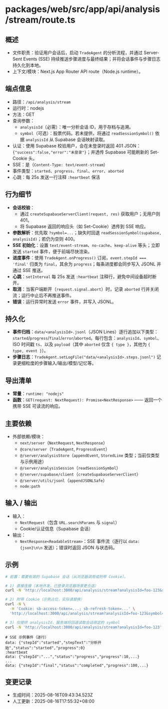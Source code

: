 # packages/web/src/app/api/analysis/stream/route.ts

## 概述

- 文件职责：验证用户会话后，启动 `TradeAgent` 的分析流程，并通过 Server-Sent Events (SSE) 持续推送步骤进度与最终结果；并将会话事件与步骤日志持久化到本地。
- 上下文/模块：Next.js App Router API route（Node.js runtime）。

## 端点信息

- 路径：`/api/analysis/stream`
- 运行时：nodejs
- 方法：GET
- 查询参数：
  - `analysisId`（必需）：唯一分析会话 ID，用于存档与追溯。
  - `symbol`（可选）：股票代码。若未提供，将通过 `readSessionSymbol()` 依据 `analysisId` 从 Supabase 会话映射读取。
- 认证：使用 Supabase 校验用户，会在未登录时返回 401 JSON：`{"success":false,"error":"未登录"}`；并透传 Supabase 可能刷新的 Set-Cookie 头。
- SSE：是（`Content-Type: text/event-stream`）
- 事件类型：`started`、`progress`、`final`、`error`、`aborted`
- 心跳：每 25s 发送一行注释 `:heartbeat` 保活

## 行为细节

- __会话校验__：
  - 通过 `createSupabaseServerClient(request, res)` 获取用户；无用户则 401。
  - 将 Supabase 返回的响应头（如 Set-Cookie）透传到 SSE 响应。
- __参数解析__：优先取 `?symbol=...`；缺失时回退 `readSessionSymbol(supabase, analysisId)`；若仍为空则 400。
- __SSE 初始化__：设置 `text/event-stream`、`no-cache`、`keep-alive` 等头；立即发送 `started` 事件，便于前端尽快渲染。
- __进度事件__：使用 `TradeAgent.onProgress()` 订阅，`event.stepId === 'final'` 归类为 `final`，其余为 `progress`；每条进度都会同步写入 JSONL 并通过 SSE 推送。
- __心跳__：`setInterval` 每 25s 发送 `:heartbeat` 注释行，避免中间设备超时断开。
- __取消__：当客户端断开（`request.signal.abort`）时，记录 `aborted` 行并关闭流；运行中止后不再推送事件。
- __错误__：运行异常时发送 `error` 事件，并写入 JSONL。

## 持久化

- __事件归档__：`data/<analysisId>.jsonl`（JSON Lines）逐行追加以下类型：`started`/`progress`/`final`/`error`/`aborted`。每行包含：`analysisId`、`symbol`、ISO 时间戳 `ts`、以及 `payload`（其中 `aborted` 仅含 `{ type }`，其他为 `{ type, event }`）。
- __步骤日志__：`TradeAgent.setLogFile("data/<analysisId>.steps.jsonl")` 记录更细粒度的步骤输入/输出/模型/记忆等。

## 导出清单

- __常量__：`runtime: "nodejs"`
- __函数__：`GET(request: NextRequest): Promise<NextResponse>` —— 返回一个携带 SSE 可读流的响应。

## 主要依赖

- 外部依赖/模块：
  - `next/server`（`NextRequest`, `NextResponse`）
  - `@core/server`（`TradeAgent`, `ProgressEvent`）
  - `@/server/analysisStore`（`appendEvent`, `StoredLine` 类型；当前仅类型与示例用途）
  - `@/server/analysisSession`（`readSessionSymbol`）
  - `@/server/supabase/client`（`createSupabaseServerClient`）
  - `@/server/utils/jsonl`（`appendJSONLSafe`）
  - `node:path`

## 输入 / 输出

- 输入：
  - `NextRequest`（包含 `URL.searchParams` 与 `signal`）
  - Cookie/认证信息（Supabase 会话）
- 输出：
  - `NextResponse<ReadableStream>`：SSE 事件流（逐行以 `data: {json}\n\n` 发送）；错误时返回 JSON 与状态码。

## 示例

```bash
# 前置：需要有效的 Supabase 会话（从浏览器调用或附带 Cookie）。

# 1) 直接连接（本地开发，已登录浏览器场景更合适）
curl -N 'http://localhost:3000/api/analysis/stream?analysisId=foo-123&symbol=AAPL'

# 2) 附带 Cookie（示例占位，实际请替换）
curl -N \
  -H 'Cookie: sb-access-token=...; sb-refresh-token=...' \
  'http://localhost:3000/api/analysis/stream?analysisId=foo-123&symbol=AAPL'

# 3) 仅提供 analysisId，服务端将回退读取会话绑定的 symbol
curl -N 'http://localhost:3000/api/analysis/stream?analysisId=foo-123'
```

```text
# SSE 示例事件（逐行）
data: {"stepId":"started","stepText":"分析开始","status":"started","progress":0}
:heartbeat
data: {"stepId":"...","status":"progress","progress":10,...}
...
data: {"stepId":"final","status":"completed","progress":100,...}
```

## 变更记录

- 生成时间：2025-08-16T09:43:34.523Z
- 人工更新：2025-08-16T17:55:32+08:00
